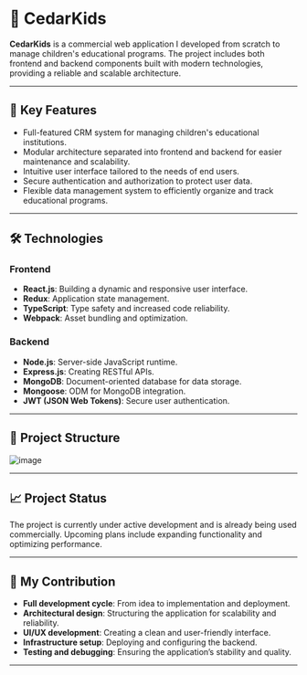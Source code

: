 # 🌿 CedarKids

**CedarKids** is a commercial web application I developed from scratch to manage children's educational programs. The project includes both frontend and backend components built with modern technologies, providing a reliable and scalable architecture.

---

## 🚀 Key Features

- Full-featured CRM system for managing children's educational institutions.
- Modular architecture separated into frontend and backend for easier maintenance and scalability.
- Intuitive user interface tailored to the needs of end users.
- Secure authentication and authorization to protect user data.
- Flexible data management system to efficiently organize and track educational programs.

---

## 🛠️ Technologies

### Frontend

- **React.js**: Building a dynamic and responsive user interface.
- **Redux**: Application state management.
- **TypeScript**: Type safety and increased code reliability.
- **Webpack**: Asset bundling and optimization.

### Backend

- **Node.js**: Server-side JavaScript runtime.
- **Express.js**: Creating RESTful APIs.
- **MongoDB**: Document-oriented database for data storage.
- **Mongoose**: ODM for MongoDB integration.
- **JWT (JSON Web Tokens)**: Secure user authentication.

---

## 🧩 Project Structure



![image](https://github.com/user-attachments/assets/c58c6599-1359-49b7-990c-b0dda4a8014a)


---

## 📈 Project Status

The project is currently under active development and is already being used commercially. Upcoming plans include expanding functionality and optimizing performance.

---

## 💼 My Contribution

- **Full development cycle**: From idea to implementation and deployment.
- **Architectural design**: Structuring the application for scalability and reliability.
- **UI/UX development**: Creating a clean and user-friendly interface.
- **Infrastructure setup**: Deploying and configuring the backend.
- **Testing and debugging**: Ensuring the application’s stability and quality.

---
